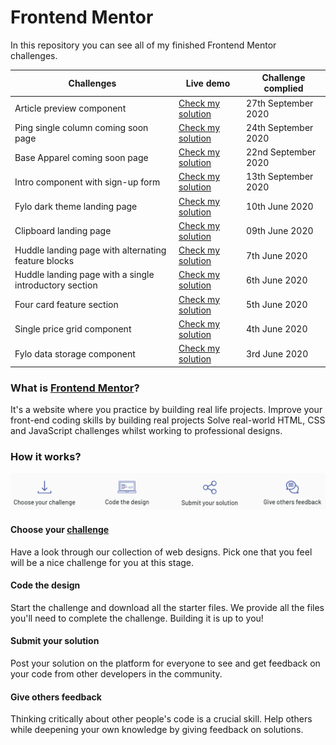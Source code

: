 # Frontend Mentor

In this repository you can see all of my finished Frontend Mentor challenges.

| Challenges                                             | Live demo                                                                  | Challenge complied |
| ------------------------------------------------------ | -------------------------------------------------------------------------- | ------------------ |
| Article preview component                              | [Check my solution](https://articlepreviewcomponent-qa0mwjx7p.vercel.app/) | 27th September 2020         |
| Ping single column coming soon page                    | [Check my solution](https://pingcomingsoon.vercel.app/)                    | 24th September 2020         |
| Base Apparel coming soon page                          | [Check my solution](https://baseapperal.vercel.app/)                       | 22nd September 2020         |
| Intro component with sign-up form                      | [Check my solution](https://signup-component-mu.vercel.app/)               | 13th September 2020         |
| Fylo dark theme landing page                           | [Check my solution](https://fylo-dark-theme-landing-page-drab.now.sh/)     | 10th June 2020         |
| Clipboard landing page                                 | [Check my solution](https://clipboard-landing-page-theta-one.now.sh/)      | 09th June 2020         |
| Huddle landing page with alternating feature blocks    | [Check my solution](https://huddle-landing-page-version2.now.sh/)          | 7th June 2020          |
| Huddle landing page with a single introductory section | [Check my solution](https://huddle-landing-page-nine-omega.now.sh/)        | 6th June 2020          |
| Four card feature section                              | [Check my solution](https://four-card-section-frontend-mentor.now.sh/)     | 5th June 2020          |
| Single price grid component                            | [Check my solution](https://single-price-grid-component-black.now.sh/)     | 4th June 2020         |
| Fylo data storage component                            | [Check my solution](https://frontend-mentor-challenges-beta.now.sh/)       | 3rd June 2020         |

### What is [Frontend Mentor](https://www.frontendmentor.io/)?

It's a website where you practice by building real life projects. Improve your front-end coding skills by building real projects Solve real-world HTML, CSS and JavaScript challenges whilst working to professional designs.

### How it works?

![Frontend Mentor](Image.png)

#### Choose your [challenge](https://www.frontendmentor.io/challenges)

Have a look through our collection of web designs. Pick one that you feel will be a nice challenge for you at this stage.

#### Code the design

Start the challenge and download all the starter files. We provide all the files you'll need to complete the challenge. Building it is up to you!

#### Submit your solution

Post your solution on the platform for everyone to see and get feedback on your code from other developers in the community.

#### Give others feedback

Thinking critically about other people's code is a crucial skill. Help others while deepening your own knowledge by giving feedback on solutions.
